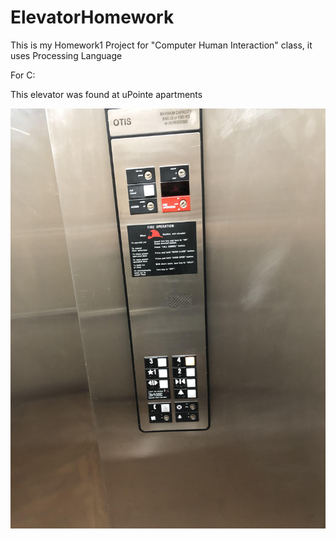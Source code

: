 # ElevatorHomework
This is my Homework1 Project for "Computer Human Interaction" class, it uses Processing Language

For C:

This elevator was found at uPointe apartments

![Test Image 1](specialtopicselevator.jpg)
